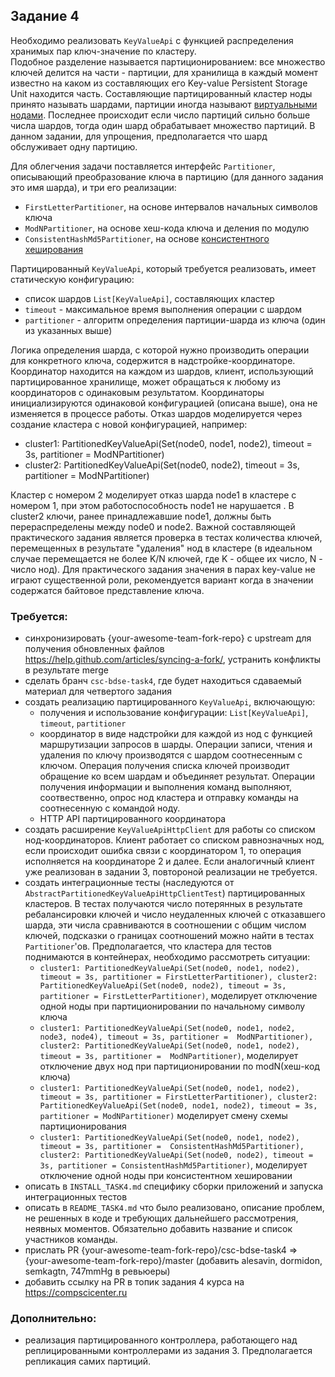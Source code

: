 ## Задание 4
Необходимо реализовать `KeyValueApi` с функцией распределения хранимых пар ключ-значение по кластеру.  
Подобное разделение называется партиционированием: все множество ключей делится на части - партиции, для хранилища в 
каждый момент известно на каком из составляющих его Key-value Persistent Storage Unit находится часть. Составляющие 
партицированный кластер ноды принято называть шардами, партиции иногда называют [виртуальными нодами](https://docs.datastax.com/en/cassandra/3.0/cassandra/architecture/archDataDistributeDistribute.html). Последнее 
происходит если число партиций сильно больше числа шардов, тогда один шард обрабатывает множество партиций. В данном 
задании, для упрощения, предполагается что шард обслуживает одну партицию. 

Для облегчения задачи поставляется интерфейс `Partitioner`, описывающий преобразование ключа в партицию (для данного 
задания это имя шарда), и три его реализации:
- `FirstLetterPartitioner`, на основе интервалов начальных символов ключа 
- `ModNPartitioner`, на основе хеш-кода ключа и деления по модулю
- `ConsistentHashMd5Partitioner`, на основе [консистентного хеширования](https://en.wikipedia.org/wiki/Consistent_hashing) 

Партицированный `KeyValueApi`, который требуется реализовать, имеет статическую конфигурацию:
- список шардов `List[KeyValueApi]`, составляющих кластер 
- `timeout` - максимальное время выполнения операции с шардом  
- `partitioner` - алгоритм определения партиции-шарда из ключа (один из указанных выше)

Логика определения шарда, с которой нужно производить операции для конкретного ключа, содержится в 
надстройке-координаторе. Координатор находится на каждом из шардов, клиент, использующий партицированное
 хранилище, может обращаться к любому из координаторов с одинаковым результатом. Координаторы инициализируются 
 одинаковой конфигурацией (описана выше), она не изменяется в процессе работы. Отказ шардов моделируется через 
 создание кластера с новой конфигурацией, например:
- cluster1: PartitionedKeyValueApi(Set(node0, node1, node2), timeout = 3s, partitioner = ModNPartitioner)
- cluster2: PartitionedKeyValueApi(Set(node0, node2), timeout = 3s, partitioner = ModNPartitioner)

Кластер с номером 2 моделирует отказ шарда node1 в кластере с номером 1, при этом работоспособность node1 не нарушается
. В cluster2 ключи, ранее принадлежавшие node1, должны быть перераспределены между node0 и node2. Важной составляющей 
практического задания является проверка в тестах количества ключей, перемещенных в результате 
"удаления" нод в кластере (в идеальном случае перемещается не более K/N ключей, где K - 
общее их число, N - число нод). Для практического задания значения в парах key-value не играют существенной роли, 
рекомендуется вариант когда в значении содержатся байтовое представление ключа.  
   
### Требуется:
- синхронизировать {your-awesome-team-fork-repo} c upstream для получения обновленных файлов https://help.github.com/articles/syncing-a-fork/, устранить конфликты в результате merge 
- сделать бранч `csc-bdse-task4`, где будет находиться сдаваемый материал для четвертого задания
- создать реализацию партицированного `KeyValueApi`, включающую:
  - получения и использование конфигурации: `List[KeyValueApi]`, `timeout`, `partitioner`
  - координатор в виде надстройки для каждой из нод с функцией маршрутизации запросов в шарды. Операции 
  записи, чтения и удаления по ключу производятся с шардом соотнесенным с ключом. Операция получения списка 
  ключей производит обращение ко всем шардам и объединяет результат. Операции получения информации и выполнения команд
   выполняют, соотвественно, опрос нод кластера и отправку команды на соотнесенную с командой ноду.
  - HTTP API партицированного координатора 
- создать расширение `KeyValueApiHttpClient` для работы со списком нод-координаторов. Клиент работает со списком 
равнозначных нод, если происходит ошибка связи с координатором 1, то операция исполняется на 
координаторе 2 и далее. Если аналогичный клиент уже реализован в задании 3, повтороной реализации не требуется.   
- создать интеграционные тесты (наследуются от `AbstractPartitionedKeyValueApiHttpClientTest`) партицированных 
кластеров. В тестах получаются число потерянных в результате ребалансировки ключей и число неудаленных 
ключей с отказавшего шарда, эти числа сравниваются в соотношении с общим числом ключей, подсказки о границах 
соотношений можно найти в тестах `Partitioner`'ов. Предполагается, что кластера для тестов поднимаются в 
контейнерах, необходимо рассмотреть ситуации:
  - `cluster1: PartitionedKeyValueApi(Set(node0, node1, node2), timeout = 3s, partitioner = FirstLetterPartitioner),
  cluster2: PartitionedKeyValueApi(Set(node0, node2), timeout = 3s, partitioner = FirstLetterPartitioner)`, 
  моделирует отключение одной ноды при партиционировании по начальному символу ключа
  - `cluster1: PartitionedKeyValueApi(Set(node0, node1, node2, node3, node4), timeout = 3s, partitioner = 
 ModNPartitioner), cluster2: PartitionedKeyValueApi(Set(node0, node1, node2), timeout = 3s, partitioner = 
 ModNPartitioner)`, моделирует отключение двух нод при партиционировании по modN(хеш-код ключа)
  - `cluster1: PartitionedKeyValueApi(Set(node0, node1, node2), timeout = 3s, partitioner = FirstLetterPartitioner),
  cluster2: PartitionedKeyValueApi(Set(node0, node1, node2), timeout = 3s, partitioner = ModNPartitioner)` 
  моделирует смену схемы партиционирования
  - `cluster1: PartitionedKeyValueApi(Set(node0, node1, node2), timeout = 3s, partitioner = 
  ConsistentHashMd5Partitioner),
  cluster2: PartitionedKeyValueApi(Set(node0, node2), timeout = 3s, partitioner = ConsistentHashMd5Partitioner)`, 
  моделирует отключение одной ноды при консистентном хешировании
- описать в `INSTALL_TASK4.md` специфику сборки приложений и запуска интеграционных тестов
- описать в `README_TASK4.md` что было реализовано, описание проблем, не решенных в коде и требующих дальнейшего 
рассмотрения, неявных моментов. Обязательно добавить название и список участников команды.  
- прислать PR {your-awesome-team-fork-repo}/csc-bdse-task4 => {your-awesome-team-fork-repo}/master (добавить alesavin, 
dormidon, semkagtn, 747mmHg в ревьюеры)  
- добавить ссылку на PR в топик задания 4 курса на https://compscicenter.ru       

### Дополнительно:
- реализация партицированного контроллера, работающего над реплицированными контроллерами из задания 3. 
Предполагается репликация самих партиций. 

